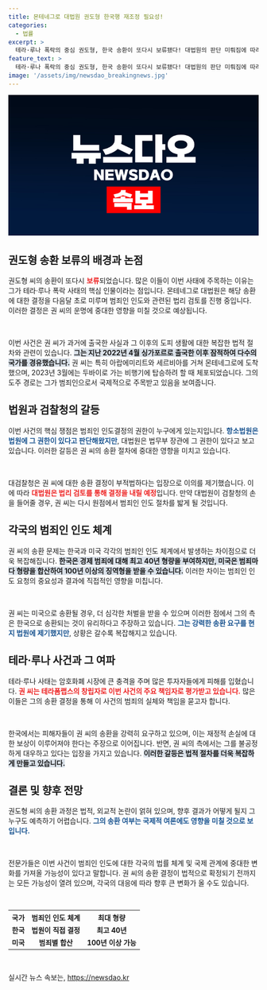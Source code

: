 ```yaml
---
title: 몬테네그로 대법원 권도형 한국행 재조정 필요성!
categories:
  - 법률
excerpt: >
  테라·루나 폭락의 중심 권도형, 한국 송환이 또다시 보류됐다! 대법원의 판단 미뤄짐에 따라 그의 운명이 또 한번 решения에 달렸다. 과연 권 씨는 한국으로 돌아올 수 있을까? 클릭해 최신 소식을 확인하세요!
feature_text: >
  테라·루나 폭락의 중심 권도형, 한국 송환이 또다시 보류됐다! 대법원의 판단 미뤄짐에 따라 그의 운명이 또 한번 решения에 달렸다. 과연 권 씨는 한국으로 돌아올 수 있을까? 클릭해 최신 소식을 확인하세요!
image: '/assets/img/newsdao_breakingnews.jpg'
---
```


<p><img src="/assets/img/newsdao_breakingnews.jpg" alt="firstkoreanews 속보" /></p>

<h2 data-ke-size="size26">권도형 송환 보류의 배경과 논점</h2>

<p>권도형 씨의 송환이 또다시 <b><span style="color: #ee2323;">보류</span></b>되었습니다. 많은 이들이 이번 사태에 주목하는 이유는 그가 테라·루나 폭락 사태의 핵심 인물이라는 점입니다. 몬테네그로 대법원은 해당 송환에 대한 결정을 다음달 초로 미루며 범죄인 인도와 관련된 법리 검토를 진행 중입니다. 이러한 결정은 권 씨의 운명에 중대한 영향을 미칠 것으로 예상됩니다. </p>

<p data-ke-size="size16">&nbsp;</p>

<p>이번 사건은 권 씨가 과거에 출국한 사실과 그 이후의 도피 생활에 대한 복잡한 법적 절차와 관련이 있습니다. <b><span style="background-color: #21538527;">그는 지난 2022년 4월 싱가포르로 출국한 이후 잠적하여 다수의 국가를 경유했습니다.</span></b> 권 씨는 특히 아랍에미리트와 세르비아를 거쳐 몬테네그로에 도착했으며, 2023년 3월에는 두바이로 가는 비행기에 탑승하려 할 때 체포되었습니다. 그의 도주 경로는 그가 범죄인으로서 국제적으로 주목받고 있음을 보여줍니다.</p>

<h2 data-ke-size="size26">법원과 검찰청의 갈등</h2>

<p>이번 사건의 핵심 쟁점은 범죄인 인도결정의 권한이 누구에게 있는지입니다. <b><span style="color: #1a5490;">항소법원은 법원에 그 권한이 있다고 판단해왔지만</span></b>, 대법원은 법무부 장관에 그 권한이 있다고 보고 있습니다. 이러한 갈등은 권 씨의 송환 절차에 중대한 영향을 미치고 있습니다.</p>

<p data-ke-size="size16">&nbsp;</p>

<p>대검찰청은 권 씨에 대한 송환 결정이 부적법하다는 입장으로 이의를 제기했습니다. 이에 따라 <b><span style="color: #ee2323;">대법원은 법리 검토를 통해 결정을 내릴 예정</span></b>입니다. 만약 대법원이 검찰청의 손을 들어줄 경우, 권 씨는 다시 원점에서 범죄인 인도 절차를 밟게 될 것입니다.</p>

<h2 data-ke-size="size26">각국의 범죄인 인도 체계</h2>

<p>권 씨의 송환 문제는 한국과 미국 각각의 범죄인 인도 체계에서 발생하는 차이점으로 더욱 복잡해집니다. <b><span style="background-color: #21538527;">한국은 경제 범죄에 대해 최고 40년 형량을 부여하지만, 미국은 범죄마다 형량을 합산하여 100년 이상의 징역형을 받을 수 있습니다.</span></b> 이러한 차이는 범죄인 인도 요청의 중요성과 결과에 직접적인 영향을 미칩니다.</p>

<p data-ke-size="size16">&nbsp;</p>

<p>권 씨는 미국으로 송환될 경우, 더 심각한 처벌을 받을 수 있으며 이러한 점에서 그의 측은 한국으로 송환되는 것이 유리하다고 주장하고 있습니다. <b><span style="color: #1a5490;">그는 강력한 송환 요구를 현지 법원에 제기했지만</span></b>, 상황은 갈수록 복잡해지고 있습니다.</p>

<h2 data-ke-size="size26">테라·루나 사건과 그 여파</h2>

<p>테라·루나 사태는 암호화폐 시장에 큰 충격을 주며 많은 투자자들에게 피해를 입혔습니다. <b><span style="color: #ee2323;">권 씨는 테라폼랩스의 창립자로 이번 사건의 주요 책임자로 평가받고 있습니다.</span></b> 많은 이들은 그의 송환 결정을 통해 이 사건의 범죄의 실체와 책임을 묻고자 합니다.</p>

<p data-ke-size="size16">&nbsp;</p>

<p>한국에서는 피해자들이 권 씨의 송환을 강력히 요구하고 있으며, 이는 재정적 손실에 대한 보상이 이루어져야 한다는 주장으로 이어집니다. 반면, 권 씨의 측에서는 그를 불공정하게 대우하고 있다는 입장을 가지고 있습니다. <b><span style="background-color: #21538527;">이러한 갈등은 법적 절차를 더욱 복잡하게 만들고 있습니다.</span></b></p>

<h2 data-ke-size="size26">결론 및 향후 전망</h2>

<p>권도형 씨의 송환 과정은 법적, 외교적 논란이 얽혀 있으며, 향후 결과가 어떻게 될지 그 누구도 예측하기 어렵습니다. <b><span style="color: #1a5490;">그의 송환 여부는 국제적 여론에도 영향을 미칠 것으로 보입니다.</span></b> </p>

<p data-ke-size="size16">&nbsp;</p>

<p>전문가들은 이번 사건이 범죄인 인도에 대한 각국의 법률 체계 및 국제 관계에 중대한 변화를 가져올 가능성이 있다고 말합니다. 권 씨의 송환 결정이 법적으로 확정되기 전까지는 모든 가능성이 열려 있으며, 각국의 대응에 따라 향후 큰 변화가 올 수도 있습니다.</p>

<p data-ke-size="size16">&nbsp;</p>

<table>
    <tr>
        <th style="text-align: center;"><b>국가</b></th>
        <th style="text-align: center;"><b>범죄인 인도 체계</b></th>
        <th style="text-align: center;"><b>최대 형량</b></th>
    </tr>
    <tr>
        <td style="text-align: center; height: 17px;"><b>한국</b></td>
        <td style="text-align: center; height: 17px;"><b>법원이 직접 결정</b></td>
        <td style="text-align: center; height: 17px;"><b>최고 40년</b></td>
    </tr>
    <tr>
        <td style="text-align: center; height: 17px;"><b>미국</b></td>
        <td style="text-align: center; height: 17px;"><b>범죄별 합산</b></td>
        <td style="text-align: center; height: 17px;"><b>100년 이상 가능</b></td>
    </tr>
</table>

<p data-ke-size="size16">&nbsp;</p>
실시간 뉴스 속보는, <a href="https://newsdao.kr" rel="dofollow">https://newsdao.kr</a>


